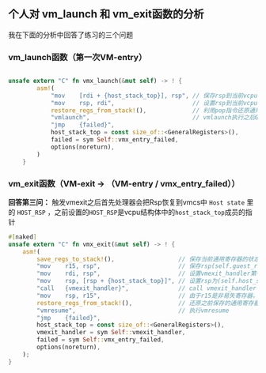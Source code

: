 

## 个人对 vm_launch 和 vm_exit函数的分析



我在下面的分析中回答了练习的三个问题



### vm_launch函数（第一次VM-entry）

```rust

unsafe extern "C" fn vmx_launch(&mut self) -> ! {
        asm!(
            "mov    [rdi + {host_stack_top}], rsp", // 保存rsp到当前vcpu对象的host_stack_top成员中
            "mov    rsp, rdi",                      // 设置rsp到当前vcpu对象的guest_regs成员指针上
            restore_regs_from_stack!(),				// 利用pop指令还原通用寄存器状态为，为下一条vmlaunch指令准备GUEST通用寄存器 （第二问）
            "vmlaunch",								// vmlaunch执行之后GUEST通用寄存器的状态就是vmlaunch执行之前HOST状态下的通用寄存器状态（除了RSP之外）（第二问）
            "jmp    {failed}",
            host_stack_top = const size_of::<GeneralRegisters>(),
            failed = sym Self::vmx_entry_failed,
            options(noreturn),
        )
    }

```



### vm_exit函数（VM-exit -> （VM-entry / vmx_entry_failed））

**回答第三问：** 触发vmexit之后首先处理器会把Rsp恢复到vmcs中 `Host state` 里的 `HOST_RSP` ，之前设置的`HOST_RSP`是vcpu结构体中的`host_stack_top`成员的指针

```rust
#[naked]
unsafe extern "C" fn vmx_exit(&mut self) -> ! {
    asm!(
        save_regs_to_stack!(),					// 保存当前通用寄存器的状态到 self.guest_regs，以便后面恢复GUEST通用寄存器和vmexit_handler函数访问Guest寄存器（第二问）
        "mov    r15, rsp",                      // 保存rsp(self.guest_regs)指针到非易失寄存器r15
        "mov    rdi, rsp",                      // 设置vmexit_handler第一个参数是&self
        "mov    rsp, [rsp + {host_stack_top}]", // 设置rsp为(self.host_stack_top)，这个rsp就是执行vmx_launch的时候第一条指令保存的rsp
        "call   {vmexit_handler}",              // call vmexit_handler
        "mov    rsp, r15",                      // 由于r15是非易失寄存器，执行完上条call指令之后r15不变，从r15还原rsp(self.guest_regs)指针
        restore_regs_from_stack!(),				// 还原之前保存的通用寄存器，为下一条vmresume指令准备GUEST通用寄存器（第二问）
        "vmresume",								// 执行vmresume
        "jmp    {failed}",
        host_stack_top = const size_of::<GeneralRegisters>(),
        vmexit_handler = sym Self::vmexit_handler,
        failed = sym Self::vmx_entry_failed,
        options(noreturn),
    );
}
```







